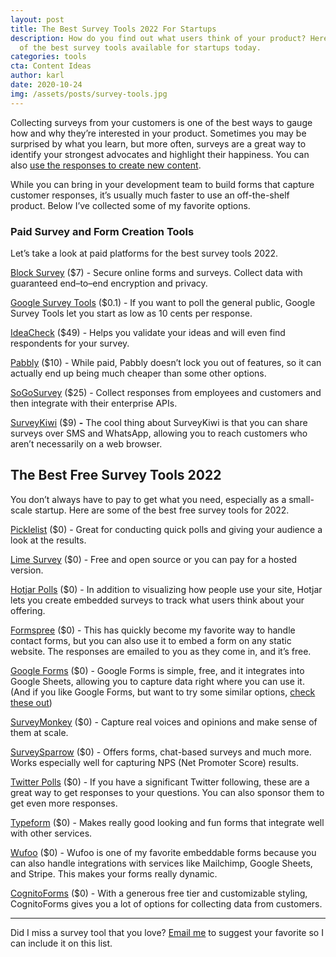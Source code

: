 ```yaml
---
layout: post
title: The Best Survey Tools 2022 For Startups
description: How do you find out what users think of your product? Here are some
  of the best survey tools available for startups today.
categories: tools
cta: Content Ideas
author: karl
date: 2020-10-24
img: /assets/posts/survey-tools.jpg
---
```

Collecting surveys from your customers is one of the best ways to gauge how and why they’re interested in your product. Sometimes you may be surprised by what you learn, but more often, surveys are a great way to identify your strongest advocates and highlight their happiness. You can also [use the responses to create new content](https://draft.dev/learn/low-cost-marketing-ideas).

While you can bring in your development team to build forms that capture customer responses, it’s usually much faster to use an off-the-shelf product. Below I’ve collected some of my favorite options.

<!-- signup -->

### Paid Survey and Form Creation Tools

Let’s take a look at paid platforms for the best survey tools 2022.

[Block Survey](https://blocksurvey.io/) ($7) - Secure online forms and surveys. Collect data with guaranteed end–to–end encryption and privacy.

[Google Survey Tools](https://www.google.com/analytics/surveys/) ($0.1) - If you want to poll the general public, Google Survey Tools let you start as low as 10 cents per response.

[IdeaCheck](http://www.ideacheck.io/) ($49) - Helps you validate your ideas and will even find respondents for your survey.

[Pabbly](https://www.pabbly.com/form-builder/) ($10) - While paid, Pabbly doesn’t lock you out of features, so it can actually end up being much cheaper than some other options.

[SoGoSurvey](https://www.sogosurvey.com/) ($25) - Collect responses from employees and customers and then integrate with their enterprise APIs.

[SurveyKiwi](https://surveykiwi.com/) ($9) **\-** The cool thing about SurveyKiwi is that you can share surveys over SMS and WhatsApp, allowing you to reach customers who aren’t necessarily on a web browser.

## The Best Free Survey Tools 2022

You don’t always have to pay to get what you need, especially as a small-scale startup. Here are some of the best free survey tools for 2022.

[Picklelist](http://pickle.monkeytest.it/) ($0) - Great for conducting quick polls and giving your audience a look at the results.

[Lime Survey](https://www.limesurvey.org/) ($0) - Free and open source or you can pay for a hosted version.

[Hotjar Polls](https://www.hotjar.com/tour/#polls) ($0) - In addition to visualizing how people use your site, Hotjar lets you create embedded surveys to track what users think about your offering.

[Formspree](https://formspree.io/) ($0) - This has quickly become my favorite way to handle contact forms, but you can also use it to embed a form on any static website. The responses are emailed to you as they come in, and it’s free.

[Google Forms](https://www.google.com/forms/about/) ($0) - Google Forms is simple, free, and it integrates into Google Sheets, allowing you to capture data right where you can use it. (And if you like Google Forms, but want to try some similar options, [check these out](https://www.karllhughes.com/posts/google-forms-alternatives))

[SurveyMonkey](https://www.surveymonkey.com/) ($0) - Capture real voices and opinions and make sense of them at scale.

[SurveySparrow](https://surveysparrow.com/) ($0) - Offers forms, chat-based surveys and much more. Works especially well for capturing NPS (Net Promoter Score) results.

[Twitter Polls](https://blog.twitter.com/official/en_us/a/2015/introducing-twitter-polls.html) ($0) - If you have a significant Twitter following, these are a great way to get responses to your questions. You can also sponsor them to get even more responses.

[Typeform](https://www.typeform.com/) ($0) - Makes really good looking and fun forms that integrate well with other services.

[Wufoo](https://www.wufoo.com/gallery/templates/surveys/) ($0) - Wufoo is one of my favorite embeddable forms because you can also handle integrations with services like Mailchimp, Google Sheets, and Stripe. This makes your forms really dynamic.

[CognitoForms](https://www.cognitoforms.com/) ($0) - With a generous free tier and customizable styling, CognitoForms gives you a lot of options for collecting data from customers.

- - -

Did I miss a survey tool that you love? [Email me](mailto:karl@draft.dev) to suggest your favorite so I can include it on this list.